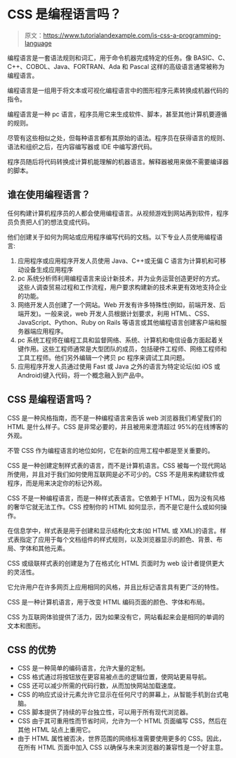 # CSS 是编程语言吗？

> 原文：<https://www.tutorialandexample.com/is-css-a-programming-language>

编程语言是一套语法规则和词汇，用于命令机器完成特定的任务。像 BASIC、C、C++、COBOL、Java、FORTRAN、Ada 和 Pascal 这样的高级语言通常被称为编程语言。

编程语言是一组用于将文本或可视化编程语言中的图形程序元素转换成机器代码的指令。

编程语言是一种 pc 语言，程序员用它来生成软件、脚本，甚至其他计算机要遵循的规则。

尽管有这些相似之处，但每种语言都有其原始的语法。程序员在获得语言的规则、语法和组织之后，在内容编写器或 IDE 中编写源代码。

程序员随后将代码转换成计算机能理解的机器语言。解释器被用来做不需要编译器的脚本。

## 谁在使用编程语言？

任何构建计算机程序员的人都会使用编程语言。从视频游戏到网站再到软件，程序员负责把人们的想法变成代码。

他们创建关于如何为网站或应用程序编写代码的文档。以下专业人员使用编程语言:

1.  应用程序或应用程序开发人员使用 Java、C++或无偏 C 语言为计算机和可移动设备生成应用程序
2.  pc 系统分析师利用编程语言来设计新技术，并为业务运营创造更好的方式。这些人调查贸易过程和工作流程，用户要求构建新的技术来更有效地支持企业的功能。
3.  网络开发人员创建了一个网站。Web 开发有许多特殊性(例如，前端开发、后端开发)。一般来说，web 开发人员根据计划要求，利用 HTML、CSS、JavaScript、Python、Ruby on Rails 等语言或其他编程语言创建客户端和服务器端应用程序。
4.  pc 系统工程师在编程工具和监督网络、系统、计算机和电信设备方面起着关键作用。这些工程师通常是大型团队的成员，包括硬件工程师、网络工程师和工具工程师。他们另外编辑一个拷贝 pc 程序来调试工具问题。
5.  应用程序开发人员通过使用 Fast 或 Java 之外的语言为特定论坛(如 iOS 或 Android)键入代码，将一个概念融入到产品中。

## CSS 是编程语言吗？

CSS 是一种风格指南，而不是一种编程语言来告诉 web 浏览器我们希望我们的 HTML 是什么样子。CSS 是非常必要的，并且被用来澄清超过 95%的在线博客的外观。

不管 CSS 作为编程语言的地位如何，它在新的应用工程中都是至关重要的。

CSS 是一种创建定制样式表的语言，而不是计算机语言。CSS 被每一个现代网站所使用，并且对于我们如何使用互联网是必不可少的。CSS 不是用来构建软件或程序，而是用来决定你的标记外观。

CSS 不是一种编程语言，而是一种样式表语言。它依赖于 HTML，因为没有风格的奢华它就无法工作。CSS 控制你的 HTML 如何显示，而不是它是什么或如何操作。

在信息学中，样式表是用于创建和显示结构化文本(如 HTML 或 XML)的语言。样式表指定了应用于每个文档组件的样式规则，以及浏览器显示的颜色、背景、布局、字体和其他元素。

CSS 或级联样式表的创建是为了在格式化 HTML 页面时为 web 设计者提供更大的灵活性。

它允许用户在许多网页上应用相同的风格，并且比标记语言具有更广泛的特性。

CSS 是一种计算机语言，用于改变 HTML 编码页面的颜色、字体和布局。

CSS 为互联网体验提供了活力，因为如果没有它，网站看起来会是相同的单调的文本和图形。

## CSS 的优势

*   CSS 是一种简单的编码语言，允许大量的定制。
*   CSS 格式通过将按钮放在更容易被点击的逻辑位置，使网站更易导航。
*   CSS 还可以减少所需的代码行数，从而加快网站加载速度。
*   CSS 的响应式设计元素允许它显示在任何尺寸的屏幕上，从智能手机到台式电脑。
*   CSS 脚本提供了持续的平台独立性，可以用于所有现代浏览器。
*   CSS 由于其可重用性而节省时间，允许为一个 HTML 页面编写 CSS，然后在其他 HTML 站点上重用它。
*   由于 HTML 属性被否决，世界范围的网络标准需要使用更多的 CSS。因此，在所有 HTML 页面中加入 CSS 以确保与未来浏览器的兼容性是一个好主意。